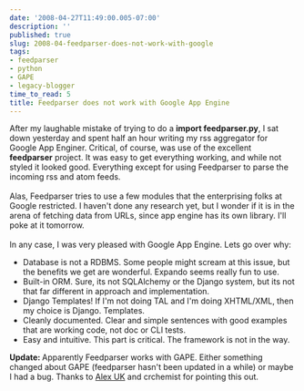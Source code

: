 ```yaml
---
date: '2008-04-27T11:49:00.005-07:00'
description: ''
published: true
slug: 2008-04-feedparser-does-not-work-with-google
tags:
- feedparser
- python
- GAPE
- legacy-blogger
time_to_read: 5
title: Feedparser does not work with Google App Engine
---
```


After my laughable mistake of trying to do a <span style="font-weight: bold;">import feedparser.py</span>, I sat down yesterday and spent half an hour writing my rss aggregator for Google App Enginer.  Critical, of course, was use of the excellent <span style="font-weight: bold;">feedparser</span> project.  It was easy to get everything working, and while not styled it looked good.  Everything except for using Feedparser to parse the incoming rss and atom feeds.<br /><br />Alas, Feedparser tries to use a few modules that the enterprising folks at Google restricted.  I haven't done any research yet, but I wonder if it is in the arena of fetching data from URLs, since app engine has its own library.  I'll poke at it tomorrow.<span style="font-weight: bold;"></span><br /><br />In any case, I was very pleased with Google App Engine.  Lets go over why:<br /><ul><li>Database is not a RDBMS.  Some people might scream at this issue, but the benefits we get are wonderful.  Expando seems really fun to use.  </li><li>Built-in ORM.  Sure, its not SQLAlchemy or the Django system, but its not that far different in approach and implementation.</li><li>Django Templates!  If I'm not doing TAL and I'm doing XHTML/XML, then my choice is Django. Templates.  </li><li>Cleanly documented.  Clear and simple sentences with good examples that are working code, not doc or CLI tests.  </li><li>Easy and intuitive.  This part is critical. The framework is not in the way.</li></ul><span style="font-weight: bold;">Update: </span>Apparently Feedparser works with GAPE.  Either something changed about GAPE (feedparser hasn't been updated in a while) or maybe I had a bug.  Thanks to <a href="http://www.blogger.com/profile/01444733525137234264">Alex UK</a> and crchemist for pointing this out.